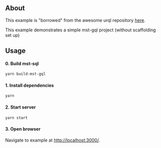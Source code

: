 ## About

This example is "borrowed" from the awesome urql repository [here](https://github.com/FormidableLabs/urql/tree/master/examples/1-getting-started).

This example demonstrates a simple mst-gql project (without scaffolding set up)

## Usage

#### 0. Build mst-sql

```bash
yarn build-mst-gql
```

#### 1. Install dependencies

```bash
yarn
```

#### 2. Start server

```bash
yarn start
```

#### 3. Open browser

Navigate to example at [http://localhost:3000/](http://localhost:3000/).
